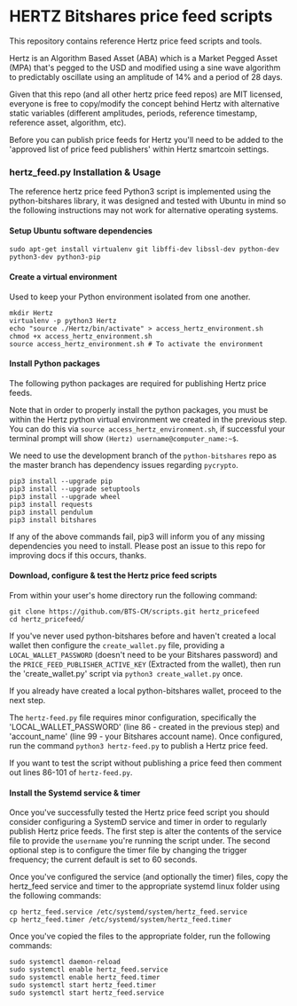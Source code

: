 # HERTZ Bitshares price feed scripts

This repository contains reference Hertz price feed scripts and tools.

Hertz is an Algorithm Based Asset (ABA) which is a Market Pegged Asset (MPA) that's pegged to the USD and modified using a sine wave algorithm to predictably oscillate using an amplitude of 14% and a period of 28 days.

Given that this repo (and all other hertz price feed repos) are MIT licensed, everyone is free to copy/modify the concept behind Hertz with alternative static variables (different amplitudes, periods, reference timestamp, reference asset, algorithm, etc).

Before you can publish price feeds for Hertz you'll need to be added to the 'approved list of price feed publishers' within Hertz smartcoin settings.

### hertz_feed.py Installation & Usage

The reference hertz price feed Python3 script is implemented using the python-bitshares library, it was designed and tested with Ubuntu in mind so the following instructions may not work for alternative operating systems.

#### Setup Ubuntu software dependencies

`sudo apt-get install virtualenv git libffi-dev libssl-dev python-dev python3-dev python3-pip`

#### Create a virtual environment

Used to keep your Python environment isolated from one another.

```
mkdir Hertz
virtualenv -p python3 Hertz
echo "source ./Hertz/bin/activate" > access_hertz_environment.sh
chmod +x access_hertz_environment.sh
source access_hertz_environment.sh # To activate the environment
```

#### Install Python packages

The following python packages are required for publishing Hertz price feeds.

Note that in order to properly install the python packages, you must be within the Hertz python virtual environment we created in the previous step. You can do this via `source access_hertz_environment.sh`, if successful your terminal prompt will show `(Hertz) username@computer_name:~$`.

We need to use the development branch of the `python-bitshares` repo as the master branch has dependency issues regarding `pycrypto`.

```
pip3 install --upgrade pip
pip3 install --upgrade setuptools
pip3 install --upgrade wheel
pip3 install requests
pip3 install pendulum
pip3 install bitshares
```

If any of the above commands fail, pip3 will inform you of any missing dependencies you need to install. Please post an issue to this repo for improving docs if this occurs, thanks.

#### Download, configure & test the Hertz price feed scripts

From within your user's home directory run the following command:

```
git clone https://github.com/BTS-CM/scripts.git hertz_pricefeed
cd hertz_pricefeed/
```

If you've never used python-bitshares before and haven't created a local wallet then configure the `create_wallet.py` file, providing a `LOCAL_WALLET_PASSWORD` (doesn't need to be your Bitshares password) and the `PRICE_FEED_PUBLISHER_ACTIVE_KEY` (Extracted from the wallet), then run the 'create_wallet.py' script via `python3 create_wallet.py` once.

If you already have created a local python-bitshares wallet, proceed to the next step.

The `hertz-feed.py` file requires minor configuration, specifically the 'LOCAL_WALLET_PASSWORD' (line 86 - created in the previous step) and 'account_name' (line 99 - your Bitshares account name). Once configured, run the command `python3 hertz-feed.py` to publish a Hertz price feed.

If you want to test the script without publishing a price feed then comment out lines 86-101 of `hertz-feed.py`.

#### Install the Systemd service & timer

Once you've successfully tested the Hertz price feed script you should consider configuring a SystemD service and timer in order to regularly publish Hertz price feeds. The first step is alter the contents of the service file to provide the `username` you're running the script under. The second optional step is to configure the timer file by changing the trigger frequency; the current default is set to 60 seconds.

Once you've configured the service (and optionally the timer) files, copy the hertz_feed service and timer to the appropriate systemd linux folder using the following commands:

```
cp hertz_feed.service /etc/systemd/system/hertz_feed.service
cp hertz_feed.timer /etc/systemd/system/hertz_feed.timer
```

Once you've copied the files to the appropriate folder, run the following commands:

```
sudo systemctl daemon-reload
sudo systemctl enable hertz_feed.service
sudo systemctl enable hertz_feed.timer
sudo systemctl start hertz_feed.timer
sudo systemctl start hertz_feed.service
```
